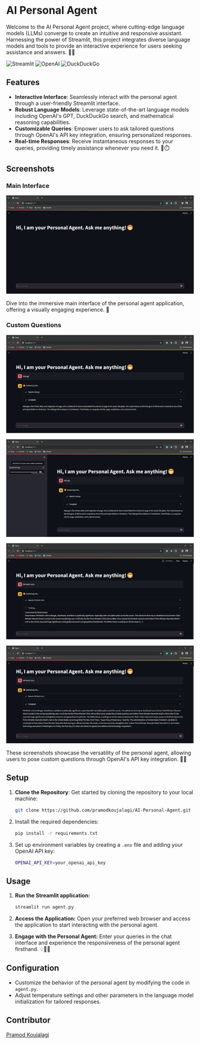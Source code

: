 # AI Personal Agent

Welcome to the AI Personal Agent project, where cutting-edge language models (LLMs) converge to create an intuitive and responsive assistant. Harnessing the power of Streamlit, this project integrates diverse language models and tools to provide an interactive experience for users seeking assistance and answers. 🤖💬


![Streamlit](https://img.shields.io/badge/Streamlit-%23FF0000.svg?style=for-the-badge&logo=Streamlit&logoColor=red&color=white)
![OpenAI](https://img.shields.io/badge/OpenAI-%23FFFFFF.svg?style=for-the-badge&logo=OpenAI&logoColor=black)
![DuckDuckGo](https://img.shields.io/badge/DuckDuckGo-%23FFFFFF.svg?style=for-the-badge&logo=DuckDuckGo&logoColor=red&color=white)

## Features

- **Interactive Interface**: Seamlessly interact with the personal agent through a user-friendly Streamlit interface.
- **Robust Language Models**: Leverage state-of-the-art language models including OpenAI's GPT, DuckDuckGo search, and mathematical reasoning capabilities.
- **Customizable Queries**: Empower users to ask tailored questions through OpenAI's API key integration, ensuring personalized responses.
- **Real-time Responses**: Receive instantaneous responses to your queries, providing timely assistance whenever you need it. 🚀⏱️

## Screenshots

### Main Interface

![Main Interface](Onboarding.png)

Dive into the immersive main interface of the personal agent application, offering a visually engaging experience. 🌟

### Custom Questions

![Custom Questions](Adiyogi.png)

![API Key](API_Key.png)

![PM](PM.png)

![PM Modi](PM_Modi.png)

These screenshots showcase the versatility of the personal agent, allowing users to pose custom questions through OpenAI's API key integration. 🎨📸

## Setup

1. **Clone the Repository**: Get started by cloning the repository to your local machine:

   ```bash
   git clone https://github.com/pramodkoujalagi/AI-Personal-Agent.git


2. Install the required dependencies:
   
   ```bash
   pip install -r requirements.txt
   ```

3. Set up environment variables by creating a `.env` file and adding your OpenAI API key:

    ```bash
    OPENAI_API_KEY=your_openai_api_key
    ```



## Usage

1. **Run the Streamlit application:**
   ```bash
   streamlit run agent.py
   ```


2. **Access the Application:** Open your preferred web browser and access the application to start interacting with the personal agent.


3. **Engage with the Personal Agent:** Enter your queries in the chat interface and experience the responsiveness of the personal agent firsthand. 💡👨‍💻

## Configuration

- Customize the behavior of the personal agent by modifying the code in `agent.py`.
- Adjust temperature settings and other parameters in the language model initialization for tailored responses.

## Contributor

[Pramod Koujalagi](https://github.com/pramodkoujalagi)


